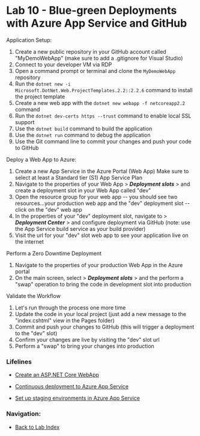# Lab 10 - Blue-green Deployments with Azure App Service and GitHub

Application Setup:

1. Create a new public repository in your GitHub account called "MyDemoWebApp" (make sure to add a .gitignore for Visual Studio)
2. Connect to your developer VM via RDP
3. Open a command prompt or terminal and clone the `MyDemoWebApp` repository
4. Run the `dotnet new -i Microsoft.DotNet.Web.ProjectTemplates.2.2::2.2.6` command to install the project template
5. Create a new web app with the `dotnet new webapp -f netcoreapp2.2` command
6. Run the `dotnet dev-certs https --trust` command to enable local SSL support
8. Use the `dotnet build` command to build the application
9. Use the `dotnet run` command to debug the application
10. Use the Git command line to commit your changes and push your code to GitHub

Deploy a Web App to Azure:

1. Create a new App Service in the Azure Portal (Web App) Make sure to select at least a Standard tier (S1) App Service Plan
2. Navigate to the properties of your Web App > ***Deployment slots*** > and create a deployment slot in your Web App called "dev"
3. Open the resource group for your web app -- you should see two resources...your production web app and the "dev" deployment slot -- click on the "dev" web app
2. In the properties of your "dev" deployment slot, navigate to > ***Deployment Center*** > and configure deployment via GitHub (note: use the App Service build service as your build provider)
3. Visit the url for your "dev" slot web app to see your application live on the internet

Perform a Zero Downtime Deployment

1. Navigate to the properties of your production Web App in the Azure portal
2. On the main screen, select > ***Deployment slots*** > and the perform a "swap" operation to bring the code in development slot into production

Validate the Workflow

1. Let's run through the process one more time
2. Update the code in your local project (just add a new message to the "index.cshtml" view in the Pages folder)
3. Commit and push your changes to GitHub (this will trigger a deployment to the "dev" slot)
4. Confirm your changes are live by visiting the "dev" slot url
5. Perform a "swap" to bring your changes into production

### Lifelines

* [Create an ASP.NET Core WebApp](https://docs.microsoft.com/en-us/aspnet/core/getting-started/)

* [Continuous deployment to Azure App Service](https://docs.microsoft.com/en-us/azure/app-service/deploy-continuous-deployment)

* [Set up staging environments in Azure App Service](https://docs.microsoft.com/en-us/azure/app-service-web/web-sites-staged-publishing)

### Navigation:

* [Back to Lab Index](https://github.com/mikepfeiffer/azure-devops-labs)